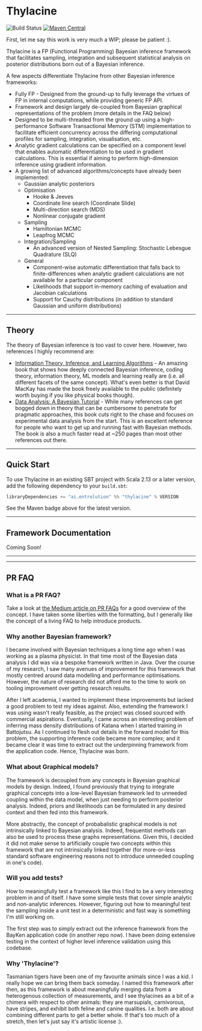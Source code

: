 # Thylacine
![Build Status](https://github.com/gvonness/thylacine/actions/workflows/build.yml/badge.svg)
[![Maven Central](https://img.shields.io/maven-central/v/ai.entrolution/thylacine_2.13)](https://maven-badges.herokuapp.com/maven-central/ai.entrolution/thylacine_2.13)


First, let me say this work is very much a WIP; please be patient :).

Thylacine is a FP (Functional Programming) Bayesian inference framework that facilitates sampling, integration and subsequent statistical analysis on posterior distributions born out of a Bayesian inference.

A few aspects differentiate Thylacine from other Bayesian inference frameworks:
* Fully FP - Designed from the ground-up to fully leverage the virtues of FP in internal computations, while providing generic FP API. 
* Framework and design largely de-coupled from Bayesian graphical representations of the problem (more details in the FAQ below)
* Designed to be multi-threaded from the ground up using a high-performance Software Transactional Memory (STM) implementation to facilitate efficient concurrency across the differing computational profiles for sampling, integration, visualisation, etc.
* Analytic gradient calculations can be specified on a component level that enables automatic differentiation to be used in gradient calculations. This is essential if aiming to perform high-dimension inference using gradient information.
* A growing list of advanced algorithms/concepts have already been implemented:
  * Gaussian analytic posteriors
  * Optimisation
    * Hooke & Jeeves
    * Coordinate line search (Coordinate Slide) 
    * Multi-direction search (MDS)
    * Nonlinear conjugate gradient 
  * Sampling
    * Hamiltonian MCMC
    * Leapfrog MCMC
  * Integration/Sampling
    * An advanced version of Nested Sampling: Stochastic Lebesgue Quadrature (SLQ) 
  * General 
    * Component-wise automatic differentiation that falls back to finite-differences when analytic gradient calculations are not available for a particular component
    * Likelihoods that support in-memory caching of evaluation and Jacobian calculations
    * Support for Cauchy distributions (in addition to standard Gaussian and uniform distributions)

---

## Theory

The theory of Bayesian inference is too vast to cover here. However, two references I highly recommend are:
* [Information Theory, Inference, and Learning Algorithms](https://www.inference.org.uk/itprnn/book.pdf) - An amazing book that shows how deeply connected Bayesian inference, coding theory, information theory, ML models and learning really are (i.e. all different facets of the same concept). What's even better is that David MacKay has made the book freely available to the public (definitely worth buying if you like physical books though).
* [Data Analysis: A Bayesian Tutorial](https://blackwells.co.uk/bookshop/product/Data-Analysis-by-D-S-Sivia-J-Skilling/9780198568322) - While many references can get bogged down in theory that can be cumbersome to penetrate for pragmatic approaches, this book cuts right to the chase and focuses on experimental data analysis from the start. This is an excellent reference for people who want to get up and running fast with Bayesian methods. The book is also a much faster read at ~250 pages than most other references out there.

---

## Quick Start

To use Thylacine in an existing SBT project with Scala 2.13 or a later version, add the following dependency to your
`build.sbt`:

```scala
libraryDependencies += "ai.entrolution" %% "thylacine" % VERSION
```

See the Maven badge above for the latest version.

---

## Framework Documentation

Coming Soon!

---
---

## PR FAQ
### What is a PR FAQ?
Take a look at [the Medium article on PR FAQs](https://medium.com/agileinsider/press-releases-for-product-managers-everything-you-need-to-know-942485961e31) for a good overview of the concept. I have taken some liberties with the formatting, but I generally like the concept of a living FAQ to help introduce products.

### Why another Bayesian framework?
I became involved with Bayesian techniques a long time ago when I was working as a plasma physicist. In that time most of the Bayesian data analysis I did was via a bespoke framework written in Java. Over the course of my research, I saw many avenues of improvement for this framework that mostly centred around data modelling and performance optimisations. However, the nature of research did not afford me to the time to work on tooling improvement over getting research results. 

After I left academia, I wanted to implement these improvements but lacked a good problem to test my ideas against. Also, extending the framework I was using wasn't really feasible, as the project was closed sourced with commercial aspirations. Eventually, I came across an interesting problem of inferring mass density distributions of Katana when I started training in Battojutsu. As I continued to flesh out details in the forward model for this problem, the supporting inference code became more complex; and it became clear it was time to extract out the underpinning framework from the application code. Hence, Thylacine was born.

### What about Graphical models?
The framework is decoupled from any concepts in Bayesian graphical models by design. Indeed, I found previously that trying to integrate graphical concepts into a low-level Bayesian framework led to unneeded coupling within the data model, when just needing to perform posterior analysis. Indeed, priors and likelihoods can be formulated in any desired context and then fed into this framework.

More abstractly, the concept of probabalistic graphical models is not intrinsically linked to Bayesian analysis. Indeed, frequentist methods can also be used to process these graphs representations. Given this, I decided it did not make sense to artificially couple two concepts within this framework that are not intrinsically linked together (for more-or-less standard software engineering reasons not to introduce unneeded coupling in one's code).

### Will you add tests?
How to meaningfully test a framework like this I find to be a very interesting problem in and of itself. I have some simple tests that cover simple analytic and non-analytic inferences. However, figuring out how to meaningful test the sampling inside a unit test in a deterministic and fast way is something I'm still working on.

The first step was to simply extract out the inference framework from the BayKen application code (in another repo now). I have been doing extensive testing in the context of higher level inference validation using this codebase.

### Why 'Thylacine'?
Tasmanian tigers have been one of my favourite animals since I was a kid. I really hope we can bring them back someday. I named this framework after then, as this framework is about meaningfully merging data from a heterogenous collection of measurements, and I see thylacines as a bit of a chimera with respect to other animals: they are marsupials, carnivorous, have stripes, and exhibit both feline and canine qualities. I.e. both are about combining different parts to get a better whole. If that's too much of a stretch, then let's just say it's artistic license :).